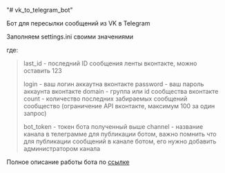 "# vk_to_telegram_bot"

Бот для пересылки сообщений из VK в Telegram

Заполняем settings.ini своими значениями

где:

> last_id - последний ID сообщения ленты вконтакте, можно оставить 123
>
> login - ваш логин аккаутна вконтакте
> password - ваш пароль аккаунта вконтакте
> domain - группа или id сообщества вконтакте
> count - количество последних забираемых сообщений сообщество (ограничение API вконтакте, максимум 100 за один запрос)
>
> bot_token - токен бота полученный выше
> channel - название канала в телеграмме для публикации ботом, важно помнить что для публикации сообщений в канале ботом, его нужно добавить администратором канала

Полное описание работы бота по [ссылке](http://nikovit.ru/blog/pishem-bota-peresylki-soobshcheniy-iz-vk-v-telegram-na-python/)
